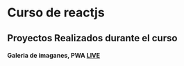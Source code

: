 # Curso de reactjs

## Proyectos Realizados durante el curso

#### Galeria de imaganes, PWA  [LIVE](https://628ce3008ad16b1f80b67987--reliable-begonia-8e8823.netlify.app/)
